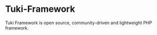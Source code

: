 <h1>Tuki-Framework</h1>
Tuki Framework is open source, community-driven and lightweight PHP framework.
